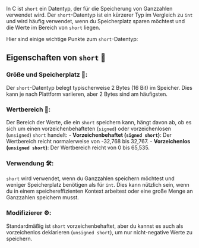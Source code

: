 In C ist `short` ein Datentyp, der für die Speicherung von Ganzzahlen verwendet wird. Der `short`-Datentyp ist ein kürzerer Typ im Vergleich zu `int` und wird häufig verwendet, wenn du Speicherplatz sparen möchtest und die Werte im Bereich von `short` liegen.

Hier sind einige wichtige Punkte zum `short`-Datentyp:

## Eigenschaften von `short` 🧾

### **Größe und Speicherplatz** 💾:
    
 Der `short`-Datentyp belegt typischerweise 2 Bytes (16 Bit) im Speicher. Dies kann je nach Plattform variieren, aber 2 Bytes sind am häufigsten.
### **Wertbereich** 🌈:
    
Der Bereich der Werte, die ein `short` speichern kann, hängt davon ab, ob es sich um einen vorzeichenbehafteten (`signed`) oder vorzeichenlosen (`unsigned`) `short` handelt:
        - **Vorzeichenbehaftet (`signed short`)**: Der Wertbereich reicht normalerweise von -32,768 bis 32,767.
        - **Vorzeichenlos (`unsigned short`)**: Der Wertbereich reicht von 0 bis 65,535.
### **Verwendung** 🛠️:
    
`short` wird verwendet, wenn du Ganzzahlen speichern möchtest und weniger Speicherplatz benötigen als für `int`. Dies kann nützlich sein, wenn du in einem speichereffizienten Kontext arbeitest oder eine große Menge an Ganzzahlen speichern musst.
### **Modifizierer** ⚙️:
    
Standardmäßig ist `short` vorzeichenbehaftet, aber du kannst es auch als vorzeichenlos deklarieren (`unsigned short`), um nur nicht-negative Werte zu speichern.